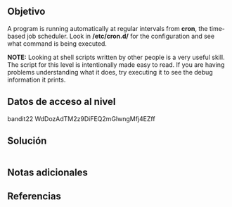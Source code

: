 ## Objetivo
A program is running automatically at regular intervals from **cron**, the time-based job scheduler. Look in **/etc/cron.d/** for the configuration and see what command is being executed.

**NOTE:** Looking at shell scripts written by other people is a very useful skill. The script for this level is intentionally made easy to read. If you are having problems understanding what it does, try executing it to see the debug information it prints.
## Datos de acceso al nivel
bandit22
WdDozAdTM2z9DiFEQ2mGlwngMfj4EZff
## Solución
```

```
## Notas adicionales
## **Referencias**